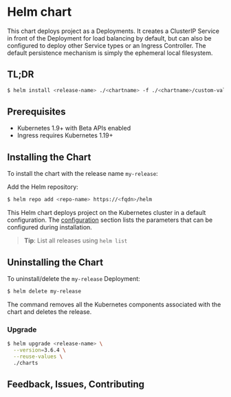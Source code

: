 # Helm chart

This chart deploys project as a Deployments. It creates a ClusterIP
Service in front of the Deployment for load balancing by default, but can also
be configured to deploy other Service types or an Ingress Controller. The
default persistence mechanism is simply the ephemeral local filesystem.

## TL;DR

```bash
$ helm install <release-name> ./<chartname> -f ./<chartname>/custom-values.yaml
```

## Prerequisites

- Kubernetes 1.9+ with Beta APIs enabled
- Ingress requires Kubernetes 1.19+

## Installing the Chart

To install the chart with the release name `my-release`:

Add the Helm repository:

```bash
$ helm repo add <repo-name> https://<fqdn>/helm
```

This Helm chart deploys project on the Kubernetes cluster in a default
configuration. The [configuration](#configuration) section lists
the parameters that can be configured during installation.

> **Tip**: List all releases using `helm list`

## Uninstalling the Chart

To uninstall/delete the `my-release` Deployment:

```bash
$ helm delete my-release
```

The command removes all the Kubernetes components associated with the chart and
deletes the release.


### Upgrade

```bash
$ helm upgrade <release-name> \
  --version=3.6.4 \
  --reuse-values \
  ./charts
```
## Feedback, Issues, Contributing